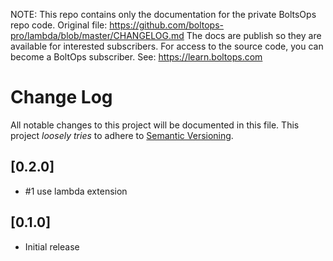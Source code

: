 <!-- note marker start -->
NOTE: This repo contains only the documentation for the private BoltsOps repo code.
Original file: https://github.com/boltops-pro/lambda/blob/master/CHANGELOG.md
The docs are publish so they are available for interested subscribers.
For access to the source code, you can become a BoltOps subscriber.
See: https://learn.boltops.com

<!-- note marker end -->

# Change Log

All notable changes to this project will be documented in this file.
This project *loosely tries* to adhere to [Semantic Versioning](http://semver.org/).

## [0.2.0]
- #1 use lambda extension

## [0.1.0]
- Initial release
